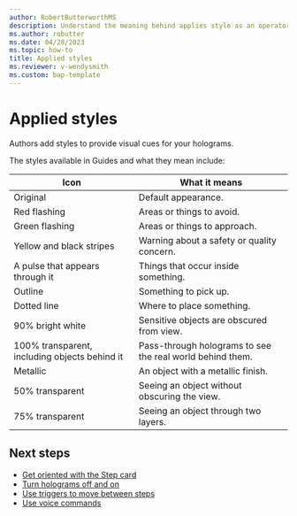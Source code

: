 ```yaml
---
author: RobertButterworthMS
description: Understand the meaning behind applies style as an operator in the Dynamics 365 Guides HoloLens app
ms.author: robutter
ms.date: 04/28/2023
ms.topic: how-to
title: Applied styles
ms.reviewer: v-wendysmith
ms.custom: bap-template
---
```


# Applied styles

Authors add styles to provide visual cues for your holograms.

The styles available in Guides and what they mean include:

| Icon | What it means |
|---|---|
| Original | Default appearance. |
| Red flashing | Areas or things to avoid. |
| Green flashing | Areas or things to approach. |
| Yellow and black stripes | Warning about a safety or quality concern. |
| A pulse that appears through it | Things that occur inside something. |
| Outline | Something to pick up. |
| Dotted line | Where to place something. |
| 90% bright white | Sensitive objects are obscured from view. |
| 100% transparent, including objects behind it | Pass-through holograms to see the real world behind them. |
| Metallic | An object with a metallic finish. |
| 50% transparent | Seeing an object without obscuring the  view. |
| 75% transparent | Seeing an object through two layers. |

## Next steps

- [Get oriented with the Step card](operator-step-card-orientation.md)
- [Turn holograms off and on](operator-holograms-off.md)
- [Use triggers to move between steps](operator-trigger.md)
- [Use voice commands](voice-commands.md)
